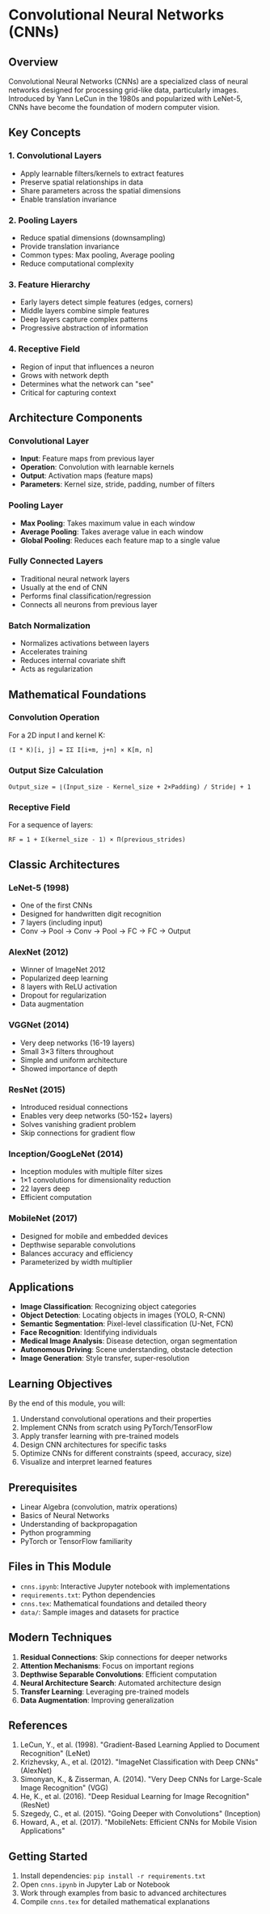# Convolutional Neural Networks (CNNs)

## Overview

Convolutional Neural Networks (CNNs) are a specialized class of neural networks designed for processing grid-like data, particularly images. Introduced by Yann LeCun in the 1980s and popularized with LeNet-5, CNNs have become the foundation of modern computer vision.

## Key Concepts

### 1. Convolutional Layers
- Apply learnable filters/kernels to extract features
- Preserve spatial relationships in data
- Share parameters across the spatial dimensions
- Enable translation invariance

### 2. Pooling Layers
- Reduce spatial dimensions (downsampling)
- Provide translation invariance
- Common types: Max pooling, Average pooling
- Reduce computational complexity

### 3. Feature Hierarchy
- Early layers detect simple features (edges, corners)
- Middle layers combine simple features
- Deep layers capture complex patterns
- Progressive abstraction of information

### 4. Receptive Field
- Region of input that influences a neuron
- Grows with network depth
- Determines what the network can "see"
- Critical for capturing context

## Architecture Components

### Convolutional Layer
- **Input**: Feature maps from previous layer
- **Operation**: Convolution with learnable kernels
- **Output**: Activation maps (feature maps)
- **Parameters**: Kernel size, stride, padding, number of filters

### Pooling Layer
- **Max Pooling**: Takes maximum value in each window
- **Average Pooling**: Takes average value in each window
- **Global Pooling**: Reduces each feature map to a single value

### Fully Connected Layers
- Traditional neural network layers
- Usually at the end of CNN
- Performs final classification/regression
- Connects all neurons from previous layer

### Batch Normalization
- Normalizes activations between layers
- Accelerates training
- Reduces internal covariate shift
- Acts as regularization

## Mathematical Foundations

### Convolution Operation
For a 2D input I and kernel K:

```
(I * K)[i, j] = ΣΣ I[i+m, j+n] × K[m, n]
```

### Output Size Calculation
```
Output_size = ⌊(Input_size - Kernel_size + 2×Padding) / Stride⌋ + 1
```

### Receptive Field
For a sequence of layers:
```
RF = 1 + Σ(kernel_size - 1) × Π(previous_strides)
```

## Classic Architectures

### LeNet-5 (1998)
- One of the first CNNs
- Designed for handwritten digit recognition
- 7 layers (including input)
- Conv → Pool → Conv → Pool → FC → FC → Output

### AlexNet (2012)
- Winner of ImageNet 2012
- Popularized deep learning
- 8 layers with ReLU activation
- Dropout for regularization
- Data augmentation

### VGGNet (2014)
- Very deep networks (16-19 layers)
- Small 3×3 filters throughout
- Simple and uniform architecture
- Showed importance of depth

### ResNet (2015)
- Introduced residual connections
- Enables very deep networks (50-152+ layers)
- Solves vanishing gradient problem
- Skip connections for gradient flow

### Inception/GoogLeNet (2014)
- Inception modules with multiple filter sizes
- 1×1 convolutions for dimensionality reduction
- 22 layers deep
- Efficient computation

### MobileNet (2017)
- Designed for mobile and embedded devices
- Depthwise separable convolutions
- Balances accuracy and efficiency
- Parameterized by width multiplier

## Applications

- **Image Classification**: Recognizing object categories
- **Object Detection**: Locating objects in images (YOLO, R-CNN)
- **Semantic Segmentation**: Pixel-level classification (U-Net, FCN)
- **Face Recognition**: Identifying individuals
- **Medical Image Analysis**: Disease detection, organ segmentation
- **Autonomous Driving**: Scene understanding, obstacle detection
- **Image Generation**: Style transfer, super-resolution

## Learning Objectives

By the end of this module, you will:

1. Understand convolutional operations and their properties
2. Implement CNNs from scratch using PyTorch/TensorFlow
3. Apply transfer learning with pre-trained models
4. Design CNN architectures for specific tasks
5. Optimize CNNs for different constraints (speed, accuracy, size)
6. Visualize and interpret learned features

## Prerequisites

- Linear Algebra (convolution, matrix operations)
- Basics of Neural Networks
- Understanding of backpropagation
- Python programming
- PyTorch or TensorFlow familiarity

## Files in This Module

- `cnns.ipynb`: Interactive Jupyter notebook with implementations
- `requirements.txt`: Python dependencies
- `cnns.tex`: Mathematical foundations and detailed theory
- `data/`: Sample images and datasets for practice

## Modern Techniques

1. **Residual Connections**: Skip connections for deeper networks
2. **Attention Mechanisms**: Focus on important regions
3. **Depthwise Separable Convolutions**: Efficient computation
4. **Neural Architecture Search**: Automated architecture design
5. **Transfer Learning**: Leveraging pre-trained models
6. **Data Augmentation**: Improving generalization

## References

1. LeCun, Y., et al. (1998). "Gradient-Based Learning Applied to Document Recognition" (LeNet)
2. Krizhevsky, A., et al. (2012). "ImageNet Classification with Deep CNNs" (AlexNet)
3. Simonyan, K., & Zisserman, A. (2014). "Very Deep CNNs for Large-Scale Image Recognition" (VGG)
4. He, K., et al. (2016). "Deep Residual Learning for Image Recognition" (ResNet)
5. Szegedy, C., et al. (2015). "Going Deeper with Convolutions" (Inception)
6. Howard, A., et al. (2017). "MobileNets: Efficient CNNs for Mobile Vision Applications"

## Getting Started

1. Install dependencies: `pip install -r requirements.txt`
2. Open `cnns.ipynb` in Jupyter Lab or Notebook
3. Work through examples from basic to advanced architectures
4. Compile `cnns.tex` for detailed mathematical explanations
